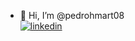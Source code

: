 - 👋 Hi, I’m @pedrohmart08\
[![linkedin](https://img.shields.io/badge/LinkedIn-0077B5?style=for-the-badge&logo=linkedin&logoColor=white)](www.linkedin.com/in/pedrohmart)
